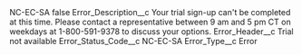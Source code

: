 <?xml version="1.0" encoding="UTF-8"?>
<CustomMetadata xmlns="http://soap.sforce.com/2006/04/metadata" xmlns:xsi="http://www.w3.org/2001/XMLSchema-instance" xmlns:xsd="http://www.w3.org/2001/XMLSchema">
    <label>NC-EC-SA</label>
    <protected>false</protected>
    <values>
        <field>Error_Description__c</field>
        <value xsi:type="xsd:string">Your trial sign-up can&apos;t be completed at this time. Please contact a representative between 9 am and 5 pm CT on weekdays at 1-800-591-9378 to discuss your options.</value>
    </values>
    <values>
        <field>Error_Header__c</field>
        <value xsi:type="xsd:string">Trial not available</value>
    </values>
    <values>
        <field>Error_Status_Code__c</field>
        <value xsi:type="xsd:string">NC-EC-SA</value>
    </values>
    <values>
        <field>Error_Type__c</field>
        <value xsi:type="xsd:string">Error</value>
    </values>
</CustomMetadata>
